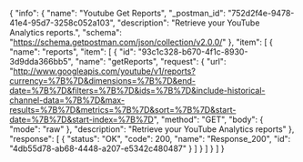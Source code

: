 {
  "info": {
    "name": "Youtube Get Reports",
    "_postman_id": "752d2f4e-9478-41e4-95d7-3258c052a103",
    "description": "Retrieve your YouTube Analytics reports.",
    "schema": "https://schema.getpostman.com/json/collection/v2.0.0/"
  },
  "item": [
    {
      "name": "reports",
      "item": [
        {
          "id": "93c1c328-b670-4f1c-8930-3d9dda366bb5",
          "name": "getReports",
          "request": {
            "url": "http://www.googleapis.com/youtube/v1/reports?currency=%7B%7D&dimensions=%7B%7D&end-date=%7B%7D&filters=%7B%7D&ids=%7B%7D&include-historical-channel-data=%7B%7D&max-results=%7B%7D&metrics=%7B%7D&sort=%7B%7D&start-date=%7B%7D&start-index=%7B%7D",
            "method": "GET",
            "body": {
              "mode": "raw"
            },
            "description": "Retrieve your YouTube Analytics reports"
          },
          "response": [
            {
              "status": "OK",
              "code": 200,
              "name": "Response_200",
              "id": "4db55d78-ab68-4448-a207-e5342c480487"
            }
          ]
        }
      ]
    }
  ]
}